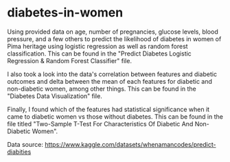 # diabetes-in-women
Using provided data on age, number of pregnancies, glucose levels, blood pressure, and a few others to predict the likelihood of diabetes in women of Pima heritage using logistic regression as well as random forest classification. This can be found in the "Predict Diabetes Logistic Regression & Random Forest Classifier" file.

I also took a look into the data's correlation between features and diabetic outcomes and delta between the mean of each features for diabetic and non-diabetic women, among other things. This can be found in the "Diabetes Data Visualization" file.

Finally, I found which of the features had statistical significance when it came to diabetic women vs those without diabetes. This can be found in the file titled "Two-Sample T-Test For Characteristics Of Diabetic And Non-Diabetic Women".

Data source: https://www.kaggle.com/datasets/whenamancodes/predict-diabities
